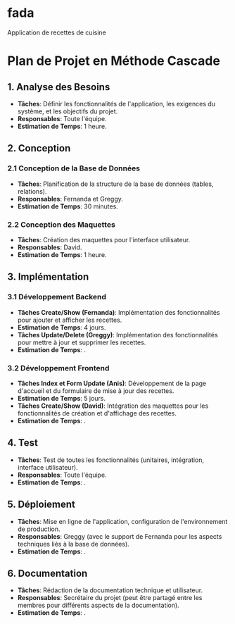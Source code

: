 # fada
Application de recettes de cuisine


# Plan de Projet en Méthode Cascade

## 1. Analyse des Besoins
- **Tâches**: Définir les fonctionnalités de l'application, les exigences du système, et les objectifs du projet.
- **Responsables**: Toute l'équipe.
- **Estimation de Temps**: 1 heure.

## 2. Conception
### 2.1 Conception de la Base de Données
- **Tâches**: Planification de la structure de la base de données (tables, relations).
- **Responsables**: Fernanda et Greggy.
- **Estimation de Temps**: 30 minutes.

### 2.2 Conception des Maquettes
- **Tâches**: Création des maquettes pour l'interface utilisateur.
- **Responsables**: David.
- **Estimation de Temps**: 1 heure.

## 3. Implémentation
### 3.1 Développement Backend
- **Tâches Create/Show (Fernanda)**: Implémentation des fonctionnalités pour ajouter et afficher les recettes.
- **Estimation de Temps**: 4 jours.
- **Tâches Update/Delete (Greggy)**: Implémentation des fonctionnalités pour mettre à jour et supprimer les recettes.
- **Estimation de Temps**: .

### 3.2 Développement Frontend
- **Tâches Index et Form Update (Anis)**: Développement de la page d'accueil et du formulaire de mise à jour des recettes.
- **Estimation de Temps**: 5 jours.
- **Tâches Create/Show (David)**: Intégration des maquettes pour les fonctionnalités de création et d'affichage des recettes.
- **Estimation de Temps**: .

## 4. Test
- **Tâches**: Test de toutes les fonctionnalités (unitaires, intégration, interface utilisateur).
- **Responsables**: Toute l'équipe.
- **Estimation de Temps**: .

## 5. Déploiement
- **Tâches**: Mise en ligne de l'application, configuration de l'environnement de production.
- **Responsables**: Greggy (avec le support de Fernanda pour les aspects techniques liés à la base de données).
- **Estimation de Temps**: .

## 6. Documentation
- **Tâches**: Rédaction de la documentation technique et utilisateur.
- **Responsables**: Secrétaire du projet (peut être partagé entre les membres pour différents aspects de la documentation).
- **Estimation de Temps**: .
